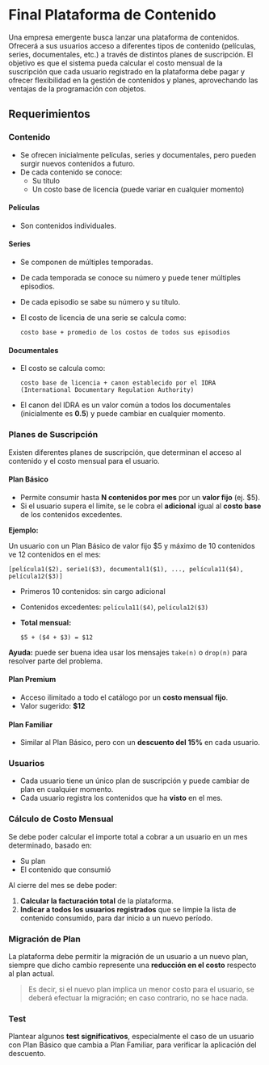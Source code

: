# Final Plataforma de Contenido

Una empresa emergente busca lanzar una plataforma de contenidos. Ofrecerá a sus usuarios acceso a diferentes tipos de contenido (películas, series, documentales, etc.) a través de distintos planes de suscripción. El objetivo es que el sistema pueda calcular el costo mensual de la suscripción que cada usuario registrado en la plataforma debe pagar y ofrecer flexibilidad en la gestión de contenidos y planes, aprovechando las ventajas de la programación con objetos.

## Requerimientos

### Contenido

- Se ofrecen inicialmente películas, series y documentales, pero pueden surgir nuevos contenidos a futuro.
- De cada contenido se conoce:
  - Su título
  - Un costo base de licencia (puede variar en cualquier momento)

#### Películas

- Son contenidos individuales.

#### Series

- Se componen de múltiples temporadas.
- De cada temporada se conoce su número y puede tener múltiples episodios.
- De cada episodio se sabe su número y su título.
- El costo de licencia de una serie se calcula como:

  `costo base + promedio de los costos de todos sus episodios`

#### Documentales

- El costo se calcula como:

  `costo base de licencia + canon establecido por el IDRA (International Documentary Regulation Authority)`

- El canon del IDRA es un valor común a todos los documentales (inicialmente es **0.5**) y puede cambiar en cualquier momento.

### Planes de Suscripción

Existen diferentes planes de suscripción, que determinan el acceso al contenido y el costo mensual para el usuario.

#### Plan Básico

- Permite consumir hasta **N contenidos por mes** por un **valor fijo** (ej. \$5).
- Si el usuario supera el límite, se le cobra el **adicional** igual al **costo base** de los contenidos excedentes.

**Ejemplo:**

Un usuario con un Plan Básico de valor fijo \$5 y máximo de 10 contenidos ve 12 contenidos en el mes:

```
[película1($2), serie1($3), documental1($1), ..., película11($4), película12($3)]
```

- Primeros 10 contenidos: sin cargo adicional
- Contenidos excedentes: `película11($4)`, `película12($3)`
- **Total mensual:**

  `$5 + ($4 + $3) = $12`

**Ayuda:** puede ser buena idea usar los mensajes `take(n)` o `drop(n)` para resolver parte del problema.

#### Plan Premium

- Acceso ilimitado a todo el catálogo por un **costo mensual fijo**.
- Valor sugerido: **\$12**

#### Plan Familiar

- Similar al Plan Básico, pero con un **descuento del 15%** en cada usuario.

### Usuarios

- Cada usuario tiene un único plan de suscripción y puede cambiar de plan en cualquier momento.
- Cada usuario registra los contenidos que ha **visto** en el mes.

### Cálculo de Costo Mensual

Se debe poder calcular el importe total a cobrar a un usuario en un mes determinado, basado en:

- Su plan
- El contenido que consumió

Al cierre del mes se debe poder:

1. **Calcular la facturación total** de la plataforma.
2. **Indicar a todos los usuarios registrados** que se limpie la lista de contenido consumido, para dar inicio a un nuevo período.

### Migración de Plan

La plataforma debe permitir la migración de un usuario a un nuevo plan, siempre que dicho cambio represente una **reducción en el costo** respecto al plan actual.

> Es decir, si el nuevo plan implica un menor costo para el usuario, se deberá efectuar la migración; en caso contrario, no se hace nada.

### Test

Plantear algunos **test significativos**, especialmente el caso de un usuario con Plan Básico que cambia a Plan Familiar, para verificar la aplicación del descuento.

